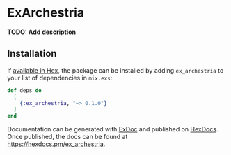 # ExArchestria

**TODO: Add description**

## Installation

If [available in Hex](https://hex.pm/docs/publish), the package can be installed
by adding `ex_archestria` to your list of dependencies in `mix.exs`:

```elixir
def deps do
  [
    {:ex_archestria, "~> 0.1.0"}
  ]
end
```

Documentation can be generated with [ExDoc](https://github.com/elixir-lang/ex_doc)
and published on [HexDocs](https://hexdocs.pm). Once published, the docs can
be found at <https://hexdocs.pm/ex_archestria>.

